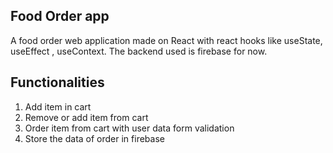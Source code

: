 ## Food Order app

A food order web application made on React with react hooks like useState, useEffect , useContext. The backend used is firebase for now.


## Functionalities

1. Add item in cart 
2. Remove or add item from cart
3. Order item from cart with user data form validation 
4. Store the data of order in firebase

